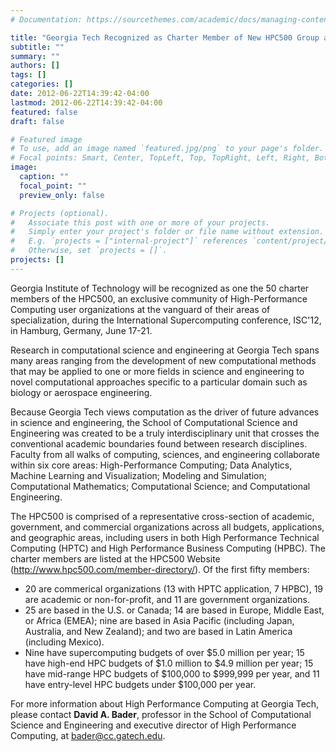 ```yaml
---
# Documentation: https://sourcethemes.com/academic/docs/managing-content/

title: "Georgia Tech Recognized as Charter Member of New HPC500 Group at ISC ’12"
subtitle: ""
summary: ""
authors: []
tags: []
categories: []
date: 2012-06-22T14:39:42-04:00
lastmod: 2012-06-22T14:39:42-04:00
featured: false
draft: false

# Featured image
# To use, add an image named `featured.jpg/png` to your page's folder.
# Focal points: Smart, Center, TopLeft, Top, TopRight, Left, Right, BottomLeft, Bottom, BottomRight.
image:
  caption: ""
  focal_point: ""
  preview_only: false

# Projects (optional).
#   Associate this post with one or more of your projects.
#   Simply enter your project's folder or file name without extension.
#   E.g. `projects = ["internal-project"]` references `content/project/deep-learning/index.md`.
#   Otherwise, set `projects = []`.
projects: []
---
```


Georgia Institute of Technology will be recognized as one the 50 charter
members of the HPC500, an exclusive community of High-Performance
Computing user organizations at the vanguard of their areas of
specialization, during the International Supercomputing conference,
ISC'12, in Hamburg, Germany, June 17-21.

Research in computational science and engineering at Georgia Tech spans many areas ranging from the development of new computational
methods that may be applied to one or more fields in science and engineering to novel computational approaches specific to a particular domain
such as biology or aerospace engineering.

Because Georgia Tech views computation as the driver of future advances in science and engineering, the School of Computational Science and
Engineering was created to be a truly interdisciplinary unit that crosses the conventional academic boundaries found between research disciplines.
Faculty from all walks of computing, sciences, and engineering collaborate within six core areas: High-Performance Computing; Data Analytics,
Machine Learning and Visualization; Modeling and Simulation; Computational Mathematics; Computational Science; and Computational
Engineering.

The HPC500 is comprised of a representative cross-section of academic, government, and commercial organizations across all budgets,
applications, and geographic areas, including users in both High Performance Technical Computing (HPTC) and High Performance Business
Computing (HPBC). The charter members are listed at the HPC500 Website (http://www.hpc500.com/member-directory/).
Of the first fifty members:

* 20 are commerical organizations (13 with HPTC application, 7 HPBC), 19 are academic or non-for-profit, and 11 are government
organizations.
* 25 are based in the U.S. or Canada; 14 are based in Europe, Middle East, or Africa (EMEA); nine are based in Asia Pacific (including Japan,
Australia, and New Zealand); and two are based in Latin America (including Mexico).
* Nine have supercomputing budgets of over $5.0 million per year; 15 have high-end HPC budgets of $1.0 million to $4.9 million per year; 15
have mid-range HPC budgets of $100,000 to $999,999 per year, and 11 have entry-level HPC budgets under $100,000 per year.

For more information about High Performance Computing at Georgia Tech, please contact **David A. Bader**, professor in the School of
Computational Science and Engineering and executive director of High Performance Computing, at bader@cc.gatech.edu.